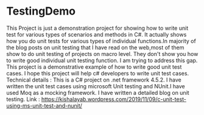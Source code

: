 # TestingDemo
This Project is just a demonstration project for showing how to write unit test for various types of scenarios and methods in C#.
It actually shows how you do unit tests for various types of individual functions.In majority of the blog posts on unit testing that I have read on the web,most of them show to do unit testing of projects on macro level. They don't show you how to write good individual unit testing function. I am trying to address this gap. This project is a demonstrative example of how to write good unit test cases.
I hope this project will help c# developers to write unit test cases.
Technical details :
This is a C# project on .net framework 4.5.2. I have written the unit test cases using microsoft Unit testing and NUnit.I have used Moq as a mocking framework. I have written a detailed blog on unit testing.
Link :  https://kishalayab.wordpress.com/2019/11/09/c-unit-test-using-ms-unit-test-and-nunit/

